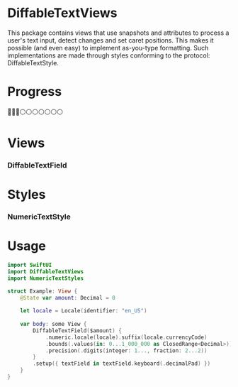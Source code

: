 # DiffableTextViews

This package contains views that use snapshots and attributes to process a user's text input, detect changes and set caret positions. This makes it possible (and even easy) to implement as-you-type formatting. Such implementations are made through styles conforming to the protocol: DiffableTextStyle.

# Progress

🔵🔵🔵⚪️⚪️⚪️⚪️⚪️⚪️⚪️

# Views
### DiffableTextField

# Styles
### NumericTextStyle

# Usage

```swift
import SwiftUI
import DiffableTextViews
import NumericTextStyles

struct Example: View {
    @State var amount: Decimal = 0
    
    let locale = Locale(identifier: "en_US")
    
    var body: some View {
        DiffableTextField($amount) {
            .numeric.locale(locale).suffix(locale.currencyCode)
            .bounds(.values(in: 0...1_000_000 as ClosedRange<Decimal>))
            .precision(.digits(integer: 1..., fraction: 2...2))
        }
        .setup({ textField in textField.keyboard(.decimalPad) })
    }
}
```
